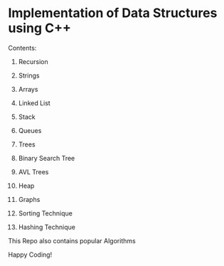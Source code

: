 Implementation of Data Structures using C++
===========================================

Contents:

1. Recursion

2. Strings

3. Arrays

4. Linked List

5. Stack

6. Queues

7. Trees

8. Binary Search Tree

9. AVL Trees

10. Heap

11. Graphs

12. Sorting Technique

13. Hashing Technique

This Repo also contains popular Algorithms

Happy Coding!
